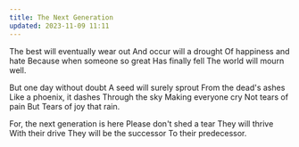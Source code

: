 ```yaml
---
title: The Next Generation
updated: 2023-11-09 11:11
---
```


The best will eventually wear out
And occur will a drought
Of happiness and hate
Because when someone so great
Has finally fell
The world will mourn well.

But one day without doubt
A seed will surely sprout
From the dead's ashes
Like a phoenix, it dashes
Through the sky
Making everyone cry
Not tears of pain
But Tears of joy that rain.

For, the next generation is here
Please don't shed a tear
They will thrive
With their drive
They will be the successor
To their predecessor.

